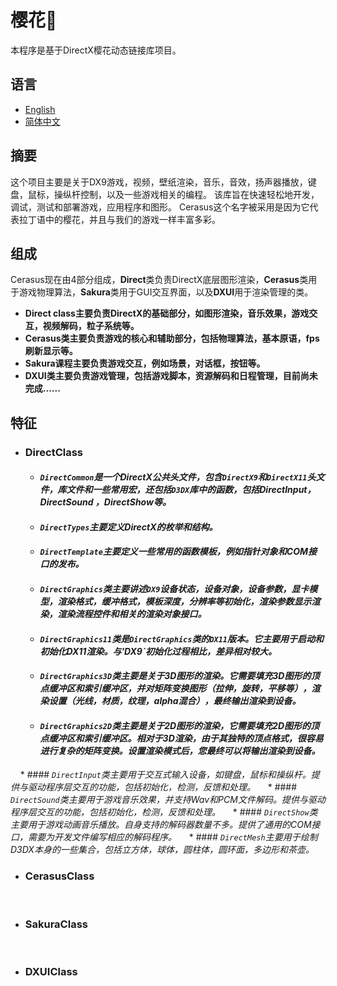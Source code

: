 # 樱花🌸
本程序是基于DirectX樱花动态链接库项目。

## 语言
  * [English](https://github.com/Alopex6414/Cerasus/blob/master/README.md)
  * [简体中文](https://github.com/Alopex6414/Cerasus/blob/master/README_ZH_CN.md)

## 摘要
这个项目主要是关于DX9游戏，视频，壁纸渲染，音乐，音效，扬声器播放，键盘，鼠标，操纵杆控制，以及一些游戏相关的编程。 该库旨在快速轻松地开发，调试，测试和部署游戏，应用程序和图形。 Cerasus这个名字被采用是因为它代表拉丁语中的樱花，并且与我们的游戏一样丰富多彩。

## 组成
Cerasus现在由4部分组成，**Direct**类负责DirectX底层图形渲染，**Cerasus**类用于游戏物理算法，**Sakura**类用于GUI交互界面，以及**DXUI**用于渲染管理的类。
* **Direct class主要负责DirectX的基础部分，如图形渲染，音乐效果，游戏交互，视频解码，粒子系统等。**
* **Cerasus类主要负责游戏的核心和辅助部分，包括物理算法，基本原语，fps刷新显示等。**
* **Sakura课程主要负责游戏交互，例如场景，对话框，按钮等。**
* **DXUI类主要负责游戏管理，包括游戏脚本，资源解码和日程管理，目前尚未完成......**

## 特征
  * ### DirectClass
    * #### *`DirectCommon`是一个DirectX公共头文件，包含`DirectX9`和`DirectX11`头文件，库文件和一些常用宏，还包括`D3DX`库中的函数，包括DirectInput，DirectSound ，DirectShow等。*
    * #### *`DirectTypes`主要定义DirectX的枚举和结构。*
    * #### *`DirectTemplate`主要定义一些常用的函数模板，例如指针对象和COM接口的发布。*
    * #### *`DirectGraphics`类主要讲述`DX9`设备状态，设备对象，设备参数，显卡模型，渲染格式，缓冲格式，模板深度，分辨率等初始化，渲染参数显示渲染，渲染流程控件和相关的渲染对象接口。*
    * #### *`DirectGraphics11`类是`DirectGraphics`类的`DX11`版本。它主要用于启动和初始化DX11渲染。与'DX9`初始化过程相比，差异相对较大。*
    * #### *`DirectGraphics3D`类主要是关于3D图形的渲染。它需要填充3D图形的顶点缓冲区和索引缓冲区，并对矩阵变换图形（拉伸，旋转，平移等），渲染设置（光线，材质，纹理，alpha混合），最终输出渲染到设备。*
    * #### *`DirectGraphics2D`类主要是关于2D图形的渲染，它需要填充2D图形的顶点缓冲区和索引缓冲区。相对于3D渲染，由于其独特的顶点格式，很容易进行复杂的矩阵变换。设置渲染模式后，您最终可以将输出渲染到设备。*
    * #### *`DirectInput`类主要用于交互式输入设备，如键盘，鼠标和操纵杆。提供与驱动程序层交互的功能，包括初始化，检测，反馈和处理。*
    * #### *`DirectSound`类主要用于游戏音乐效果，并支持Wav和PCM文件解码。提供与驱动程序层交互的功能，包括初始化，检测，反馈和处理。*
    * #### *`DirectShow`类主要用于游戏动画音乐播放。自身支持的解码器数量不多。提供了通用的COM接口，需要为开发文件编写相应的解码程序。*
    * #### *`DirectMesh`主要用于绘制D3DX本身的一些集合，包括立方体，球体，圆柱体，圆环面，多边形和茶壶。*
    &nbsp;
  * ### CerasusClass
    &nbsp;
  * ### SakuraClass
    &nbsp;
  * ### DXUIClass
    &nbsp;
